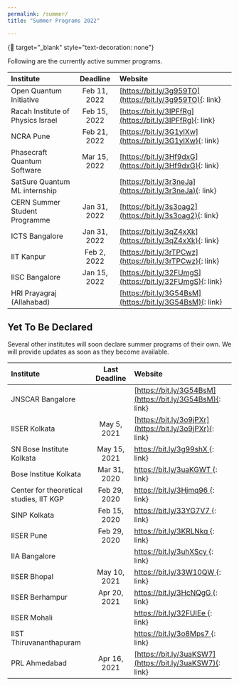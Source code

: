 ```yaml
---
permalink: /summer/
title: "Summer Programs 2022"

---
```


{:link: target="_blank" style="text-decoration: none"}

Following are the currently active summer programs. 

| Institute | Deadline | Website |
| :--- | :---: | :--- |
| Open Quantum Initiative | Feb 11, 2022 | [https://bit.ly/3g959TO](https://bit.ly/3g959TO){: link} | 
| Racah Institute of Physics Israel | Feb 15, 2022 | [https://bit.ly/3IPFfRg](https://bit.ly/3IPFfRg){: link} | 
| NCRA Pune | Feb 21, 2022 | [https://bit.ly/3G1ylXw](https://bit.ly/3G1ylXw){: link} | 
| Phasecraft Quantum Software | Mar 15, 2022 | [https://bit.ly/3Hf9dxG](https://bit.ly/3Hf9dxG){: link} | 
| SatSure Quantum ML internship |  | [https://bit.ly/3r3neJa](https://bit.ly/3r3neJa){: link} | 
| CERN Summer Student Programme | Jan 31, 2022 | [https://bit.ly/3s3oag2](https://bit.ly/3s3oag2){: link} | 
| ICTS Bangalore | Jan 31, 2022 | [https://bit.ly/3qZ4xXk](https://bit.ly/3qZ4xXk){: link} | 
| IIT Kanpur | Feb 2, 2022 | [https://bit.ly/3rTPCwz](https://bit.ly/3rTPCwz){: link} | 
| IISC Bangalore  | Jan 15, 2022 | [https://bit.ly/32FUmgS](https://bit.ly/32FUmgS){: link} |
| HRI Prayagraj (Allahabad) |  | [https://bit.ly/3G54BsM](https://bit.ly/3G54BsM){: link} | 

## Yet To Be Declared
Several other institutes will soon declare summer programs of their own. We will provide updates as soon as they become available.

| Institute | Last Deadline | Website |
| :--- | :---: | :--- |
| JNSCAR Bangalore |  | [https://bit.ly/3G54BsM](https://bit.ly/3G54BsM){: link} |
| IISER Kolkata | May 5, 2021 | [https://bit.ly/3o9jPXr](https://bit.ly/3o9jPXr){: link} |
| SN Bose Institute Kolkata | May 15, 2021 | [https://bit.ly/3g99shX ](https://bit.ly/3g99shX){: link} |
| Bose Institue Kolkata | Mar 31, 2020 | [https://bit.ly/3uaKGWT ](https://bit.ly/3uaKGWT){: link} |
| Center for theoretical studies,  IIT KGP | Feb 29, 2020 | [https://bit.ly/3Hjmq96 ](https://bit.ly/3Hjmq96 ){: link} |
| SINP Kolkata | Feb 15, 2020 | [https://bit.ly/33YG7V7 ](https://bit.ly/33YG7V7){: link} |
| IISER Pune | Feb 29, 2020 | [https://bit.ly/3KRLNkq ](https://bit.ly/3KRLNkq){: link} |
| IIA Bangalore |  | [https://bit.ly/3uhXScy ](https://bit.ly/3uhXScy){: link} |
| IISER Bhopal | May 10, 2021 | [https://bit.ly/33W10QW ](https://bit.ly/33W10QW){: link} |
| IISER Berhampur | Apr 20, 2021 | [https://bit.ly/3HcNQgG ](https://bit.ly/3HcNQgG){: link} |
| IISER Mohali |  | [https://bit.ly/32FUIEe ](https://bit.ly/32FUIEe){: link} |
| IIST Thiruvananthapuram |  | [https://bit.ly/3o8Mps7 ](https://bit.ly/3o8Mps7){: link} |
| PRL Ahmedabad  | Apr 16, 2021 | [https://bit.ly/3uaKSW7](https://bit.ly/3uaKSW7){: link} |
